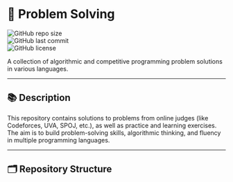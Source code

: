 # 🧠 Problem Solving

![GitHub repo size](https://img.shields.io/github/repo-size/Ali-Tharwat8/Problem-Solving?color=blue)  
![GitHub last commit](https://img.shields.io/github/last-commit/Ali-Tharwat8/Problem-Solving?color=brightgreen)  
![GitHub license](https://img.shields.io/github/license/Ali-Tharwat8/Problem-Solving?color=yellow)

A collection of algorithmic and competitive programming problem solutions in various languages.

---

## 📚 Description

This repository contains solutions to problems from online judges (like Codeforces, UVA, SPOJ, etc.), as well as practice and learning exercises. The aim is to build problem-solving skills, algorithmic thinking, and fluency in multiple programming languages.

---

## 🗂️ Repository Structure

